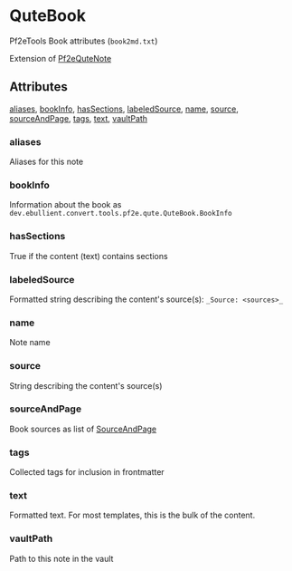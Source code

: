 # QuteBook

Pf2eTools Book attributes (`book2md.txt`)

Extension of [Pf2eQuteNote](Pf2eQuteNote.md)

## Attributes

[aliases](#aliases), [bookInfo](#bookinfo), [hasSections](#hassections), [labeledSource](#labeledsource), [name](#name), [source](#source), [sourceAndPage](#sourceandpage), [tags](#tags), [text](#text), [vaultPath](#vaultpath)


### aliases

Aliases for this note

### bookInfo

Information about the book as `dev.ebullient.convert.tools.pf2e.qute.QuteBook.BookInfo`

### hasSections

True if the content (text) contains sections

### labeledSource

Formatted string describing the content's source(s): `_Source: <sources>_`

### name

Note name

### source

String describing the content's source(s)

### sourceAndPage

Book sources as list of [SourceAndPage](../SourceAndPage.md)

### tags

Collected tags for inclusion in frontmatter

### text

Formatted text. For most templates, this is the bulk of the content.

### vaultPath

Path to this note in the vault
